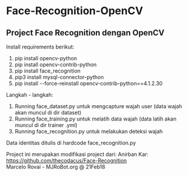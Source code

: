 # Face-Recognition-OpenCV
## Project Face Recognition dengan OpenCV

Install requirements berikut:
1. pip install opencv-python
2. pip install opencv-contrib-python
3. pip install face_recognition
4. pip3 install mysql-connector-python
5. pip install --force-reinstall opencv-contrib-python==4.1.2.30

Langkah - langkah:
1. Running face_dataset.py untuk mengcapture wajah user (data wajah akan muncul di dir dataset)
2. Running face_training.py untuk melatih data wajah (data latih akan muncul di dir trainer .yml)
3. Running face_recognition.py untuk melakukan deteksi wajah

Data identitas ditulis di hardcode face_recognition.py

Project ini merupakan modifikasi project dari:
Anirban Kar: https://github.com/thecodacus/Face-Recognition    
Marcelo Rovai - MJRoBot.org @ 21Feb18  
